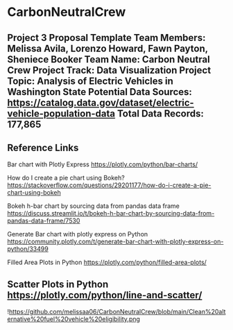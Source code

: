 # CarbonNeutralCrew
Project 3 Proposal Template
Team Members:  Melissa Avila, Lorenzo Howard, Fawn Payton, Sheniece Booker
Team Name: Carbon Neutral Crew
Project Track: Data Visualization
Project Topic: Analysis of Electric Vehicles in Washington State
Potential Data Sources: https://catalog.data.gov/dataset/electric-vehicle-population-data
Total Data Records: 177,865
--------------------------
Reference Links
--------------------------------------------

Bar chart with Plotly Express
https://plotly.com/python/bar-charts/

How do I create a pie chart using Bokeh?
https://stackoverflow.com/questions/29201177/how-do-i-create-a-pie-chart-using-bokeh

Bokeh h-bar chart by sourcing data from pandas data frame
https://discuss.streamlit.io/t/bokeh-h-bar-chart-by-sourcing-data-from-pandas-data-frame/7530

Generate Bar chart with plotly express on Python
https://community.plotly.com/t/generate-bar-chart-with-plotly-express-on-python/33499

Filled Area Plots in Python
https://plotly.com/python/filled-area-plots/

Scatter Plots in Python
https://plotly.com/python/line-and-scatter/
---------------------------------------

!https://github.com/melissaa06/CarbonNeutralCrew/blob/main/Clean%20alternative%20fuel%20vehicle%20eligibility.png
